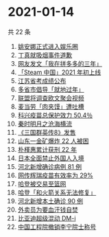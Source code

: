 # 2021-01-14

共 22 条

<!-- BEGIN -->
<!-- 最后更新时间 Thu Jan 14 2021 23:19:49 GMT+0800 (CST) -->
1. [姚安娜正式进入娱乐圈](https://www.zhihu.com/search?q=姚安娜)
1. [丁真就吸烟事件道歉](https://www.zhihu.com/search?q=丁真抽烟)
1. [网友发文「我在拼多多的三年」](https://www.zhihu.com/search?q=我在拼多多的三年)
1. [「Steam 中国」2021 年初上线](https://www.zhihu.com/search?q=steam中国)
1. [江苏省考成绩公布](https://www.zhihu.com/search?q=江苏省考)
1. [多省市倡导「就地过年」](https://www.zhihu.com/search?q=就地过年)
1. [联盟将调查欧文聚会视频](https://www.zhihu.com/search?q=欧文)
1. [麦当劳「肉夹馍」遭吐槽](https://www.zhihu.com/search?q=麦当劳肉夹馍)
1. [科兴疫苗总保护效力 50.4％](https://www.zhihu.com/search?q=科兴疫苗)
1. [秦时明月之沧海横流](https://www.zhihu.com/search?q=秦时明月之沧海横流)
1. [《三国群英传8》发售](https://www.zhihu.com/search?q=三国群英传8)
1. [山东一金矿爆炸 22 人被困](https://www.zhihu.com/search?q=山东金矿)
1. [朴槿惠累计获刑 22 年](https://www.zhihu.com/search?q=朴槿惠)
1. [日本全面禁止外国人入境](https://www.zhihu.com/search?q=日本疫情)
1. [河北新增确诊病例 81 例](https://www.zhihu.com/search?q=河北新增)
1. [网传辉瑞疫苗有效率为 29%](https://www.zhihu.com/search?q=辉瑞疫苗)
1. [哈登被交易至篮网 ](https://www.zhihu.com/search?q=哈登)
1. [哈登「和火箭关系无法修复」 ](https://www.zhihu.com/search?q=哈登)
1. [河北新增本土确诊 90 例](https://www.zhihu.com/search?q=河北新增)
1. [外卖员为要血汗钱自焚](https://www.zhihu.com/search?q=外卖员自焚)
1. [比亚迪超级混动 DM-i](https://www.zhihu.com/search?q=比亚迪)
1. [中国工程院撤销李宁院士称号](https://www.zhihu.com/search?q=李宁院士)
<!-- END -->
